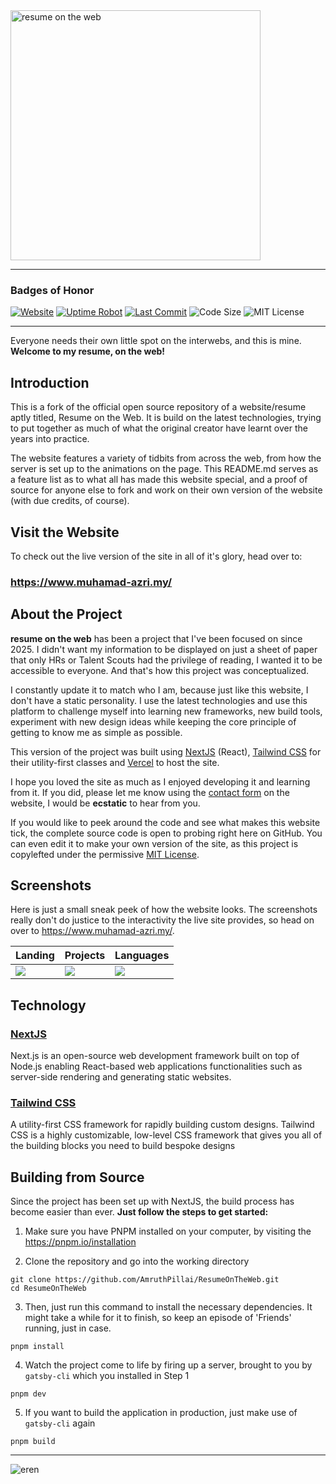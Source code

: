 <img src="https://miiyuh.my/assets/img/resume_on_the_web.png" alt="resume on the web" width="400px" />

---

### Badges of Honor

[![Website](https://img.shields.io/website-up-down-green-red/http/miiyuh.com.svg)](https://miiyuh.com/)
[![Uptime Robot](https://img.shields.io/uptimerobot/ratio/m781987043-24c5463b2c0e80a630682bd0.svg?style=flat)](https://miiyuh.com/)
[![Last Commit](https://img.shields.io/github/last-commit/miiyuh/resumeontheweb.svg?style=flat)](https://miiyuh.com/)
![Code Size](https://img.shields.io/github/languages/code-size/miiyuh/resumeontheweb.svg?style=flat)
![MIT License](https://img.shields.io/github/license/miiyuh/resumeontheweb.svg?style=flat)

---

Everyone needs their own little spot on the interwebs, and this is mine.  
**Welcome to my resume, on the web!**

## Introduction

This is a fork of the official open source repository of a website/resume aptly titled, Resume on the Web. It is build on the latest technologies, trying to put together as much of what the original creator have learnt over the years into practice.

The website features a variety of tidbits from across the web, from how the server is set up to the animations on the page. This README.md serves as a feature list as to what all has made this website special, and a proof of source for anyone else to fork and work on their own version of the website (with due credits, of course).

## Visit the Website

To check out the live version of the site in all of it's glory, head over to:

### https://www.muhamad-azri.my/

## About the Project

**resume on the web** has been a project that I've been focused on since 2025. I didn't want my information to be displayed on just a sheet of paper that only HRs or Talent Scouts had the privilege of reading, I wanted it to be accessible to everyone. And that's how this project was conceptualized.

I constantly update it to match who I am, because just like this website, I don't have a static personality. I use the latest technologies and use this platform to challenge myself into learning new frameworks, new build tools, experiment with new design ideas while keeping the core principle of getting to know me as simple as possible.

This version of the project was built using [NextJS](https://www.nextjs.org/) (React), [Tailwind CSS](https://tailwindcss.com/) for their utility-first classes and [Vercel](https://vercel.com/) to host the site.

I hope you loved the site as much as I enjoyed developing it and learning from it. If you did, please let me know using the [contact form](#contact) on the website, I would be **ecstatic** to hear from you.

If you would like to peek around the code and see what makes this website tick, the complete source code is open to probing right here on GitHub. You can even edit it to make your own version of the site, as this project is copylefted under the permissive [MIT License](https://github.com/miiyuh/resumeontheweb/blob/master/LICENSE).

## Screenshots

Here is just a small sneak peek of how the website looks. The screenshots really don't do justice to the interactivity the live site provides, so head on over to https://www.muhamad-azri.my/.

| Landing                              | Projects                             | Languages                            |
| ------------------------------------ | ------------------------------------ | ------------------------------------ |
| ![](https://i.imgur.com/ZbMXby7.png) | ![](https://i.imgur.com/CsZ2VSx.png) | ![](https://i.imgur.com/oVWFmsI.png) |

## Technology

### [NextJS](https://www.nextjs.org/)

Next.js is an open-source web development framework built on top of Node.js enabling React-based web applications functionalities such as server-side rendering and generating static websites.

### [Tailwind CSS](https://tailwindcss.com/)

A utility-first CSS framework for rapidly building custom designs. Tailwind CSS is a highly customizable, low-level CSS framework that gives you all of the building blocks you need to build bespoke designs

## Building from Source

Since the project has been set up with NextJS, the build process has become easier than ever.
**Just follow the steps to get started:**

1. Make sure you have PNPM installed on your computer, by visiting the https://pnpm.io/installation

2. Clone the repository and go into the working directory

```console
git clone https://github.com/AmruthPillai/ResumeOnTheWeb.git
cd ResumeOnTheWeb
```

3. Then, just run this command to install the necessary dependencies. It might take a while for it to finish, so keep an episode of 'Friends' running, just in case.

```console
pnpm install
```

4. Watch the project come to life by firing up a server, brought to you by `gatsby-cli` which you installed in Step 1

```console
pnpm dev
```

5. If you want to build the application in production, just make use of `gatsby-cli` again

```console
pnpm build
```

---

![eren](https://tenor.com/en-GB/view/eren-eren-crying-aot-aot-final-season-aot-final-episode-gif-16691544210230833277)
